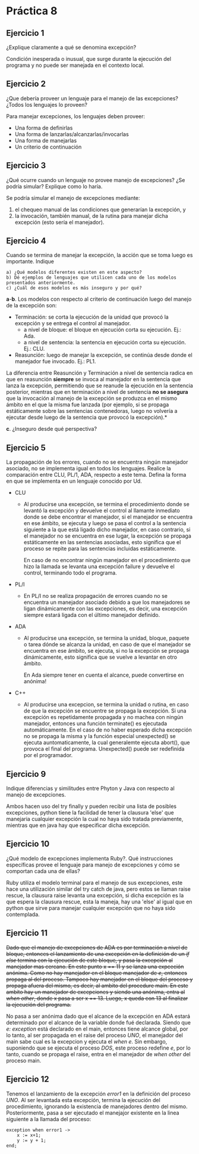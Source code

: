 # Práctica 8

## Ejercicio 1
¿Explique claramente a qué se denomina excepción?

Condición inesperada o inusual, que surge durante la ejecución del programa y no puede ser manejada en el contexto local.

## Ejercicio 2
¿Que debería proveer un lenguaje para el manejo de las excepciones? ¿Todos los lenguajes
lo proveen?

Para manejar excepciones, los lenguajes deben proveer:

* Una forma de definirlas
* Una forma de lanzarlas/alcanzarlas/invocarlas
* Una forma de manejarlas
* Un criterio de continuación

## Ejercicio 3
¿Qué ocurre cuando un lenguaje no provee manejo de excepciones? ¿Se podría simular?
Explique como lo haría.

Se podría simular el manejo de excepciones mediante:

1. el chequeo manual de las condiciones que generarían la excepción, y
2. la invocación, también manual, de la rutina para manejar dicha excepción (esto sería el manejador).

## Ejercicio 4
Cuando se termina de manejar la excepción, la acción que se toma luego es importante.
Indique

	a) ¿Qué modelos diferentes existen en este aspecto?
	b) Dé ejemplos de lenguajes que utilicen cada uno de los modelos presentados anteriormente.
	c) ¿Cuál de esos modelos es más inseguro y por qué?


**a**-**b**. Los modelos con respecto al criterio de continuación luego del manejo de la excepción son:

* Terminación: se corta la ejecución de la unidad que provocó la excepción y se entrega el control al manejador.
	* a nivel de bloque: el bloque en ejecución corta su ejecución. Ej.: Ada.
	* a nivel de sentencia: la sentencia en ejecución corta su ejecución. Ej.: CLU.
* Reasunción: luego de manejar la excepción, se continúa desde donde el manejador fue invocado. Ej.: PL1.

La diferencia entre Reasunción y Terminación a nivel de sentencia radica en que en reasunción __siempre__ se invoca al manejador en la sentencia que lanza la excepción, permitiendo que se reanude la ejecución en la sentencia posterior, mientras que en terminación a nivel de sentencia __no se asegura__ que la invocación al manejo de la excepción se produzca en el mismo ámbito en el que la misma fue lanzada (por ejemplo, si se propaga estáticamente sobre las sentencias contenedoras, luego no volvería a ejecutar desde luego de la sentencia que provocó la excepción).*

**c**. ¿Inseguro desde qué perspectiva?

## Ejercicio 5
La propagación de los errores, cuando no se encuentra ningún manejador asociado, no se
implementa igual en todos los lenguajes. Realice la comparación entre CLU, PL/1, ADA, respecto a este
tema. Defina la forma en que se implementa en un lenguaje conocido por Ud.

* CLU
	* Al producirse una excepción, se termina el procedimiento donde se levantó la excepción y devuelve el control al llamante inmediato donde se debe encontrar el manejador, si el manejador se encuentra en ese ámbito, se ejecuta y luego se pasa el control a la sentencia siguiente a la que está ligado dicho manejador, en caso contrario, si el manejador no se encuentra en ese lugar, la excepción se propaga estáticamente en las sentencias asociadas, esto significa que el proceso se repite para las sentencias incluidas estáticamente.
	
        En caso de no encontrar ningún manejador en el procedimiento que hizo la llamada se levanta una excepción failure y devuelve el control, terminando todo el programa.
	
        
* PL/I
	* En PL/I no se realiza propagación de errores cuando no se encuentra un manejador asociado debido a que los manejadores se ligan dinámicamente con las excepciones, es decir, una excepción siempre estará ligada con el último manejador definido.
	
        
* ADA
	* Al producirse una excepción, se termina la unidad, bloque, paquete o tarea dónde se alcanza la unidad, en caso de que el manejador se encuentra en ese ámbito, se ejecuta, si no la excepción se propaga dinámicamente, esto significa que se vuelve a levantar en otro ámbito.

        En Ada siempre tener en cuenta el alcance, puede convertirse en anónima!
        
* C++
	* Al producirse una excepcion, se termina la unidad o rutina, en caso de que la excepción se encuentre se propaga la excepción. Si una excepción es repetidamente propagada y no machea con ningún manejador, entonces una función terminate() es ejecutada automáticamente. En el caso de no haber esperado dicha excepción no se propaga la misma y la función especial unexpected() se ejecuta auntomaticamente, la cual generalemte ejecuta abort(), que provoca el final del programa. Unexpected() puede ser redefinida por el programador.

## Ejercicio 9
Indique diferencias y similitudes entre Phyton y Java con respecto al manejo de excepciones.
    
Ambos hacen uso del try finally y pueden recibir una lista de posibles excepciones, python tiene la facilidad de tener la clausura 'else' que manejaria cualquier excepción la cual no haya sido tratada previamente, mientras que en java hay que especificar dicha excepción.

## Ejercicio 10
¿Qué modelo de excepciones implementa Ruby?. Qué instrucciones específicas provee el lenguaje para manejo de excepciones y cómo se comportan cada una de ellas?
    
Ruby utiliza el modelo terminal para el manejo de sus excepciones, este hace una utilización similar del try catch de java, pero estos se llaman raise rescue, la clausura raise levanta una excepción, si dicha excepción es la que espera la clausura rescue, esta la maneja, hay una 'else' al igual que en python que sirve para manejar cualquier excepción que no haya sido contemplada.

## Ejercicio 11
~~Dado que el manejo de excepciones de ADA es por terminación a nivel de bloque, entonces el lanzamiento de una excepción en la definición de un _if else_ termina con la ejecución de este bloque, y pasa la excepción al manejador mas cercano. En este punto x == 11 y se lanza una expceción anónima. Como no hay manejador en el bloque manejador de _e_, entonces propaga al del proceso. Tampoco hay manejador en el bloque del proceso y propaga afuera del mismo, es decir, al ambito del procedure main. En este ambito hay un manejador  de excepciones y siendo una anónima, entra al _when other_, donde x pasa a ser x == 13. Luego, x queda con 13 al finalizar la ejecución del programa.~~

No pasa a ser anónima dado que el alcance de la excepción en ADA estará determinado por el alcance de la variable donde fué declarada. Siendo que _e: exception_ está declarado en el main, entonces tiene alcance global, por lo tanto, al ser propagada en el raise del proceso _UNO_, el manejador del main sabe cual es la excepcion y ejecuta el _when e_. Sin embargo, suponiendo que se ejecuta el proceso _DOS_, este proceso redefine _e_, por lo tanto, cuando se propaga el raise, entra en el manejador de _when other_ del proceso main.

## Ejercicio 12
Tenemos el lanzamiento de la excepción _error1_ en la definición del proceso _UNO_. Al ser levantada esta excepción, termina la ejecución del procedimiento, ignorando la existencia de manejadores dentro del mismo. Posteriormente, pasa a ser ejecutado el manejajor existente en la linea siguiente a la llamada del proceso: 

	exception when error1 -> 
		x := x+1; 
		y := y + 1; 
	end;
	
